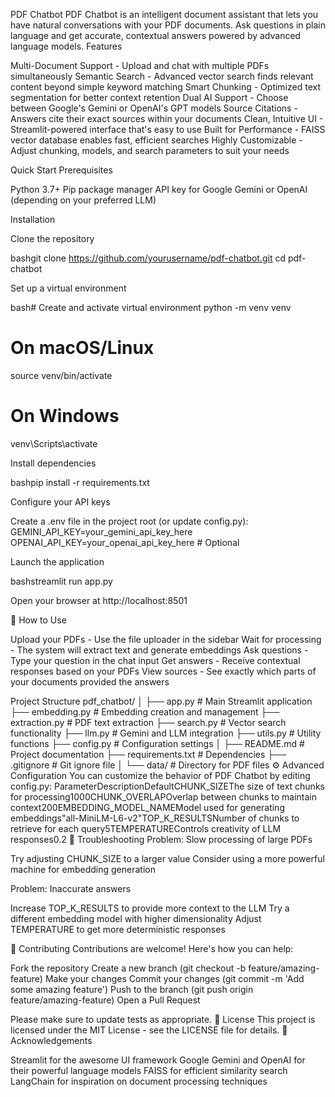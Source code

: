 PDF Chatbot
PDF Chatbot is an intelligent document assistant that lets you have natural conversations with your PDF documents. Ask questions in plain language and get accurate, contextual answers powered by advanced language models.
Features

Multi-Document Support - Upload and chat with multiple PDFs simultaneously
Semantic Search - Advanced vector search finds relevant content beyond simple keyword matching
Smart Chunking - Optimized text segmentation for better context retention
Dual AI Support - Choose between Google's Gemini or OpenAI's GPT models
Source Citations - Answers cite their exact sources within your documents
Clean, Intuitive UI - Streamlit-powered interface that's easy to use
Built for Performance - FAISS vector database enables fast, efficient searches
Highly Customizable - Adjust chunking, models, and search parameters to suit your needs

Quick Start
Prerequisites

Python 3.7+
Pip package manager
API key for Google Gemini or OpenAI (depending on your preferred LLM)

Installation

Clone the repository

bashgit clone https://github.com/yourusername/pdf-chatbot.git
cd pdf-chatbot

Set up a virtual environment

bash# Create and activate virtual environment
python -m venv venv

# On macOS/Linux
source venv/bin/activate

# On Windows
venv\Scripts\activate

Install dependencies

bashpip install -r requirements.txt

Configure your API keys

Create a .env file in the project root (or update config.py):
GEMINI_API_KEY=your_gemini_api_key_here
OPENAI_API_KEY=your_openai_api_key_here  # Optional

Launch the application

bashstreamlit run app.py

Open your browser at http://localhost:8501

💬 How to Use

Upload your PDFs - Use the file uploader in the sidebar
Wait for processing - The system will extract text and generate embeddings
Ask questions - Type your question in the chat input
Get answers - Receive contextual responses based on your PDFs
View sources - See exactly which parts of your documents provided the answers

Project Structure
pdf_chatbot/
│
├── app.py                  # Main Streamlit application
├── embedding.py            # Embedding creation and management
├── extraction.py           # PDF text extraction
├── search.py               # Vector search functionality
├── llm.py                  # Gemini and LLM integration
├── utils.py                # Utility functions
├── config.py               # Configuration settings
│
├── README.md               # Project documentation
├── requirements.txt        # Dependencies
├── .gitignore              # Git ignore file
│
└── data/                   # Directory for PDF files
⚙️ Advanced Configuration
You can customize the behavior of PDF Chatbot by editing config.py:
ParameterDescriptionDefaultCHUNK_SIZEThe size of text chunks for processing1000CHUNK_OVERLAPOverlap between chunks to maintain context200EMBEDDING_MODEL_NAMEModel used for generating embeddings"all-MiniLM-L6-v2"TOP_K_RESULTSNumber of chunks to retrieve for each query5TEMPERATUREControls creativity of LLM responses0.2
🔧 Troubleshooting
Problem: Slow processing of large PDFs

Try adjusting CHUNK_SIZE to a larger value
Consider using a more powerful machine for embedding generation

Problem: Inaccurate answers

Increase TOP_K_RESULTS to provide more context to the LLM
Try a different embedding model with higher dimensionality
Adjust TEMPERATURE to get more deterministic responses

🤝 Contributing
Contributions are welcome! Here's how you can help:

Fork the repository
Create a new branch (git checkout -b feature/amazing-feature)
Make your changes
Commit your changes (git commit -m 'Add some amazing feature')
Push to the branch (git push origin feature/amazing-feature)
Open a Pull Request

Please make sure to update tests as appropriate.
📜 License
This project is licensed under the MIT License - see the LICENSE file for details.
🙏 Acknowledgements

Streamlit for the awesome UI framework
Google Gemini and OpenAI for their powerful language models
FAISS for efficient similarity search
LangChain for inspiration on document processing techniques

